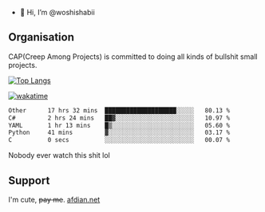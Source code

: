 - 👋 Hi, I’m @woshishabii

## Organisation

CAP(Creep Among Projects) is committed to doing all kinds of bullshit small projects.

[![Top Langs](https://github-readme-stats.vercel.app/api/top-langs/?username=woshishabii&layout=compact)](https://github.com/anuraghazra/github-readme-stats)

[![wakatime](https://wakatime.com/badge/user/34d02784-acc1-4a16-82d7-33fdb53c4ed6.svg)](https://wakatime.com/@34d02784-acc1-4a16-82d7-33fdb53c4ed6)


<!--START_SECTION:waka-->

```txt
Other      17 hrs 32 mins  ████████████████████░░░░░   80.13 %
C#         2 hrs 24 mins   ██▓░░░░░░░░░░░░░░░░░░░░░░   10.97 %
YAML       1 hr 13 mins    █▒░░░░░░░░░░░░░░░░░░░░░░░   05.60 %
Python     41 mins         ▓░░░░░░░░░░░░░░░░░░░░░░░░   03.17 %
C          0 secs          ░░░░░░░░░░░░░░░░░░░░░░░░░   00.07 %
```

<!--END_SECTION:waka-->

Nobody ever watch this shit lol

## Support
I'm cute, ~~pay me~~.
[afdian.net](https://afdian.com/a/woshishabi)

<!---
woshishabii/woshishabii is a ✨ special ✨ repository because its `README.md` (this file) appears on your GitHub profile.
You can click the Preview link to take a look at your changes.
--->
